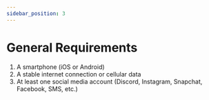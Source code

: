 ```yaml
---
sidebar_position: 3
---
```


# General Requirements

1. A smartphone (iOS or Android)
2. A stable internet connection or cellular data
3. At least one social media account (Discord, Instagram, Snapchat, Facebook, SMS, etc.)